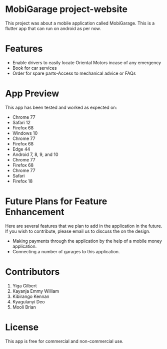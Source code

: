 # MobiGarage project-website

This project was about a mobile application called MobiGarage. This is a flutter app that can run on android as per now.

# Features
- Enable drivers to easily locate Oriental Motors incase of any emergency
- Book for car services
- Order for spare parts-Access to mechanical advice or FAQs   

# App Preview


This app has been tested and worked as expected on:
  - Chrome 77
  - Safari 12
  - Firefox 68
  - Windows 10
  - Chrome 77
  - Firefox 68
  - Edge 44
  - Android 7, 8, 9, and 10
  - Chrome 77
  - Firefox 68
  - Chrome 77
  - Safari
  - Firefox 18

# Future Plans for Feature Enhancement
Here are several features that we plan to add in the application in the future. If you wish to contribute, please email us to discuss the on the design.

- Making payments through the application by the help of a mobile money application.
- Connecting a number of garages to this application.

# Contributors
1. Yiga Gilbert
2. Kayanja Emmy William
3. Kibirango Kennan
4. Kyagulanyi Deo
5. Mooli Brian
# License
This app is free for commercial and non-commercial use.
